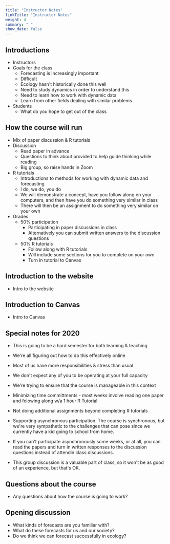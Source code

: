 ```yaml
---
title: "Instructor Notes"
linkTitle: "Instructor Notes"
weight: 4
summary: " "
show_date: false
---
```


## Introductions

* Instructors
* Goals for the class
    * Forecasting is increasingly important
	* Difficult
	* Ecology hasn't historically done this well
	* Need to study dynamics in order to understand this
	* Need to learn how to work with dynamic data
	* Learn from other fields dealing with similar problems
* Students
    * What do you hope to get out of the class

## How the course will run

* Mix of paper discussion & R tutorials
* Discussion
    * Read paper in advance
    * Questions to think about provided to help guide thinking while reading
    * Big group, so raise hands in Zoom
* R tutorials
    * Introductions to methods for working with dynamic data and forecasting
	* I do, we do, you do
	* We will demonstrate a concept, have you follow along on your computers,
      and then have you do something very similar in class
  * There will then be an assignment to do something very similar on your own
* Grades
  * 50% participation
	  * Participating in paper discussions in class
	  * Alternatively you can submit written answers to the discussion questions
  * 50% R tutorials
    * Follow along with R tutorials
    * Will include some sections for you to complete on your own
    * Turn in tutorial to Canvas

## Introduction to the website

* Intro to the website

## Introduction to Canvas

* Intro to Canvas

## Special notes for 2020

* This is going to be a hard semester for both learning & teaching
* We're all figuring out how to do this effectively online
* Most of us have more responsibilities & stress than usual
* We don't expect any of you to be operating at your full capacity

* We're trying to ensure that the course is manageable in this context
* Minimizing time committments - most weeks involve reading one paper and folowing along w/a 1 hour R Tutorial
* Not doing additional assignments beyond completing R tutorials
* Supporting asynchronous participation. The course is synchronous, but we're very sympathetic to the challenges that can pose since we currently have a kid going to school from home.
* If you can't participate asynchronously some weeks, or at all, you can read the papers and turn in written responses to the discussion questions instead of attendin class discussions.
* This group discussion is a valuable part of class, so it won't be as good of an experience, but that's OK.

## Questions about the course

* Any questions about how the course is going to work?


## Opening discussion

* What kinds of forecasts are you familiar with?
* What do these forecasts for us and our society?
* Do we think we can forecast successfully in ecology?
